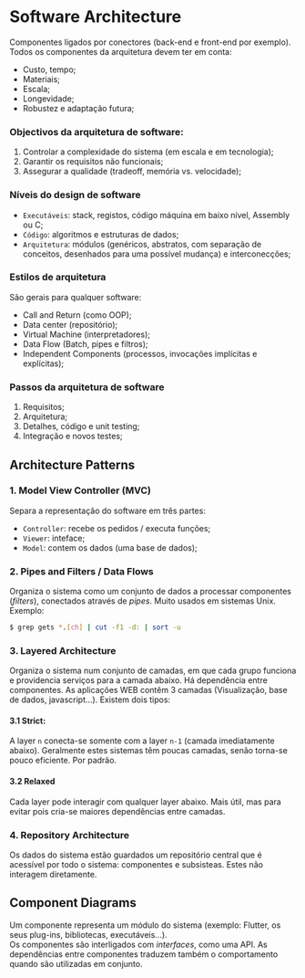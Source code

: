 # Software Architecture

Componentes ligados por conectores (back-end e front-end por exemplo). Todos os componentes da arquitetura devem ter em conta:

- Custo, tempo;
- Materiais;
- Escala;
- Longevidade;
- Robustez e adaptação futura;

### Objectivos da arquitetura de software:

1. Controlar a complexidade do sistema (em escala e em tecnologia);
2. Garantir os requisitos não funcionais;
3. Assegurar a qualidade (tradeoff, memória vs. velocidade);

### Níveis do design de software

- `Executáveis`: stack, registos, código máquina em baixo nível, Assembly ou C;
- `Código`: algoritmos e estruturas de dados;
- `Arquitetura`: módulos (genéricos, abstratos, com separação de conceitos, desenhados para uma possível mudança) e interconecções;

### Estilos de arquitetura

São gerais para qualquer software:

- Call and Return (como OOP);
- Data center (repositório);
- Virtual Machine (interpretadores);
- Data Flow (Batch, pipes e filtros);
- Independent Components (processos, invocações implícitas e explícitas);

### Passos da arquitetura de software

1. Requisitos;
2. Arquitetura;
3. Detalhes, código e unit testing;
4. Integração e novos testes;

## Architecture Patterns

### 1. Model View Controller (MVC)

Separa a representação do software em três partes:

- `Controller`: recebe os pedidos / executa funções;
- `Viewer`: inteface;
- `Model`: contem os dados (uma base de dados);

### 2. Pipes and Filters / Data Flows

Organiza o sistema como um conjunto de dados a processar componentes (*filters*), conectados através de *pipes*. Muito usados em sistemas Unix. <br>
Exemplo:

```bash
$ grep gets *.[ch] | cut -f1 -d: | sort -u
```

### 3. Layered Architecture

Organiza o sistema num conjunto de camadas, em que cada grupo funciona e providencia serviços para a camada abaixo. Há dependência entre componentes. As aplicações WEB contêm 3 camadas (Visualização, base de dados, javascript...). Existem dois tipos:

#### 3.1 Strict:

A layer `n` conecta-se somente com a layer `n-1` (camada imediatamente abaixo). Geralmente estes sistemas têm poucas camadas, senão torna-se pouco eficiente. Por padrão.

#### 3.2 Relaxed

Cada layer pode interagir com qualquer layer abaixo. Mais útil, mas para evitar pois cria-se maiores dependências entre camadas.

### 4. Repository Architecture

Os dados do sistema estão guardados um repositório central que é acessível por todo o sistema: componentes e subsisteas. Estes não interagem diretamente.

## Component Diagrams

Um componente representa um módulo do sistema (exemplo: Flutter, os seus plug-ins, bibliotecas, executáveis...). <br>
Os componentes são interligados com *interfaces*, como uma API. As dependências entre componentes traduzem também o comportamento quando são utilizadas em conjunto.

